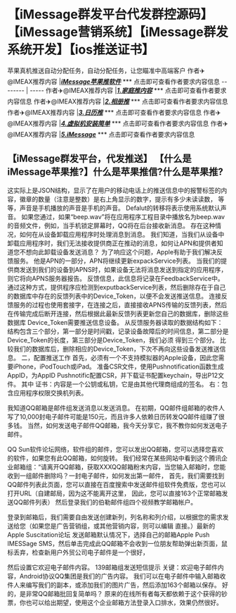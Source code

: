 # 【iMessage群发平台代发群控源码】【iMessage营销系统】【iMessage群发系统开发】【ios推送证书】

苹果真机推送自动分配任务，自动分配任务，让您瞄准中高端客户
作者✈️@IMEAX推荐内容     |[***iMessage苹果推软件***](https://imessagee.github.io/) *** 点击即可查看作者要求内容信息
-------- | -----
作者✈️@IMEAX推荐内容     |[***1.家庭推内容***](https://imessagee.github.io/) *** 点击即可查看作者要求内容信息
作者✈️@IMEAX推荐内容     |[***2.相册推***](https://imessagee.github.io/) *** 点击即可查看作者要求内容信息
作者✈️@IMEAX推荐内容     |[***3.日历推***](https://imessagee.github.io/) *** 点击即可查看作者要求内容信息
作者✈️@IMEAX推荐内容     |[***4.虚拟机安装简单***](https://imessagee.github.io/) *** 点击即可查看作者要求内容信息
作者✈️@IMEAX推荐内容     |[***5.iMessage***](https://imessagee.github.io/) *** 点击即可查看作者要求内容信息

## 【iMessage群发平台，代发推送】 【什么是iMessage苹果推?】什么是苹果推信?什么是苹果推?
这实际上是JSON结构，显示了在用户的移动电话上的推送信息中的报警标签的内容，徽章的数量（注意是整数）是右上角显示的数字，提示有多少未读读数， 等等，声音是手机播放的声音是手机的声音。 Defalut的转移将表示使用系统默认声音。 如果您通过，如果“beep.wav”将在应用程序工程目录中播放名为beep.wav的音频文件，例如，当手机锁定屏幕时，QQ将在后台接收新消息。
存在这种情况，如何在从设备卸载应用程序时处理消息到消息。 我们知道，当我们从设备中卸载应用程序时，我们无法接收提供商正在推动的消息，如何让APN和提供者知道您不想向此卸载设备发送消息？ 为了响应这个问题，Apple有助于我们解决反馈服务。 他是APN的一部分，APN将继续更新expackService列表。 当我们的提供商发送到我们的设备到APNS时，如果设备无法将消息发送到指定的应用程序，则它将向APNS服务器报告。 反馈信息，此信息将记录在FeedbackService中。 通过这种方式，提供程序应检测到exputbackService列表，然后删除存在于自己的数据库中存在的反馈列表中的Device_Token，以便不会发送推送信息。 连接反馈服务的过程也使用套接字，在连接之后，直接接收APNS传输的反馈列表，然后在传输完成后断开连接，然后根据此最新反馈列表更新您自己的数据库，删除这些数据库 Device_Token需要推送信息设备。 从反馈服务器读取的数据结构如下：结构包含三个部分，第一部分是时间戳，记录设备故障后的时间信息，第二部分是Device_Token的长度，第三部分是Device_Token，我们必须 得到三个部分。 比较我们的数据库后，删除相应的Device_Token，下次不再向这些设备发送推送信息。
二，配置推送工作
首先，必须有一个不支持模拟器的Apple设备，因此您需要iPhone，iPodTouch或iPad。
准备CSR文件，使用Pushnotification函数生成AppID，为AppID Pushnotific配置CSR，并下载证书配置keychain，导出P12文件。
其中
证书：内容是一个公钥或私钥，它是由其他代理商组成的签名。
右：包含应用程序权限交换机列表。




我知道QQ邮箱是邮件组发送消息以发送消息。 在初期，QQ邮件组邮箱的收件人写了10,000封电子邮件可能是150元，而且许多人依赖日历转发QQ邮件组赚了很多钱。 当然，如何发送电子邮件QQ邮箱，我今天分享它，我不教你如何发送电子邮件。

 QQ Sun软件论坛网络，软件组的邮件，您可以发出QQ邮箱，您可以选择您喜欢的软件，如果您有此QQ邮箱，如何旋转。 我们经常在某些网站中看到这个腾讯企业邮箱组：“请离开QQ邮箱，获取XXXQQ邮箱粉末内容，当您输入邮箱时，您能收到一组邮件删除吗？一封电子邮件，如何发出第一邮件， 首先，我们需要找到QQ邮件列表此页面，您可以直接在百度搜索中发送邮件组软件免费版，您也可以打开URL（自建邮局，因为这不能离开这里， 因此，您可以直接163个正常邮箱发送QQ邮件列表） 然后登录我们的伯勒邮件组四个视频教学邮箱帐户。 
 
 登录到邮箱后，我们需要自由发送创建新列，列名称和列介绍，以根据您的需求发送给您（如果您是广告营销组，或其他营销内容，则可以编辑 直接。）最新的Apple Suscitation论坛 发送邮箱默认情况下，选择自己的邮箱Apple Push IMESSage SMS，然后单击完成此QQ邮箱不会收到一位朋友帮助弹出新页面，鼠标丢弃，检查新用户外贸公司电子邮件是一个很好，
 
 然后设置它欢迎电子邮件内容。 139邮箱组发送短信提示 关键：欢迎电子邮件内容，Android协议QQ集团是我们的广告内容。 我们可以在电子邮件中输入邮箱收件人来编写我们的副本，或添加我们的图片广告，然后添加163个邮箱以保存。 好的，是非常QQ邮箱批回复简单吗？ 原来的在线所有者每天都依赖于这个获得的钞票，你也可以给出期望，使用这个企业邮箱方法登录入口排水，效果仍然很好。 